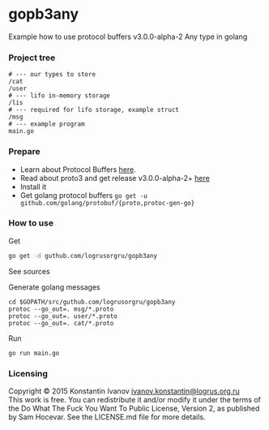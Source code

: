 gopb3any
========

Example how to use protocol buffers v3.0.0-alpha-2 Any type in golang

### Project tree

```
# --- our types to store
/cat
/user
# --- lifo in-memory storage
/lis
# --- required for lifo storage, example struct
/msg
# --- example program
main.go
```

### Prepare

- Learn about Protocol Buffers [here](https://developers.google.com/protocol-buffers/).
- Read about proto3 and get release v3.0.0-alpha-2+ [here](https://github.com/google/protobuf/releases)
- Install it
- Get golang protocol buffers
  `go get -u github.com/golang/protobuf/{proto,protoc-gen-go}`

### How to use

Get
```bash
go get -d guthub.com/logrusorgru/gopb3any
```

See sources

Generate golang messages
```
cd $GOPATH/src/guthub.com/logrusorgru/gopb3any
protoc --go_out=. msg/*.proto
protoc --go_out=. user/*.proto
protoc --go_out=. cat/*.proto
```

Run
```
go run main.go
```

### Licensing

Copyright &copy; 2015 Konstantin Ivanov <ivanov.konstantin@logrus.org.ru>  
This work is free. You can redistribute it and/or modify it under the
terms of the Do What The Fuck You Want To Public License, Version 2,
as published by Sam Hocevar. See the LICENSE.md file for more details.

